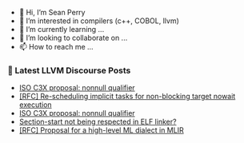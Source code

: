 - 👋 Hi, I’m Sean Perry
- 👀 I’m interested in compilers (c++, COBOL, llvm)
- 🌱 I’m currently learning ...
- 💞️ I’m looking to collaborate on ...
- 📫 How to reach me ...

<!---
s66perry/s66perry is a ✨ special ✨ repository because its `README.md` (this file) appears on your GitHub profile.
You can click the Preview link to take a look at your changes.
--->
### 📕 Latest LLVM Discourse Posts

<!-- DISCOURSE-LLVM:START -->
- [ISO C3X proposal: nonnull qualifier](https://discourse.llvm.org/t/iso-c3x-proposal-nonnull-qualifier/59269?page=2#post_36)
- [[RFC] Re-scheduling implicit tasks for non-blocking target nowait execution](https://discourse.llvm.org/t/rfc-re-scheduling-implicit-tasks-for-non-blocking-target-nowait-execution/64239#post_2)
- [ISO C3X proposal: nonnull qualifier](https://discourse.llvm.org/t/iso-c3x-proposal-nonnull-qualifier/59269?page=2#post_34)
- [Section-start not being respected in ELF linker?](https://discourse.llvm.org/t/section-start-not-being-respected-in-elf-linker/64237#post_5)
- [[RFC] Proposal for a high-level ML dialect in MLIR](https://discourse.llvm.org/t/rfc-proposal-for-a-high-level-ml-dialect-in-mlir/64249?page=3#post_45)
<!-- DISCOURSE-LLVM:END -->
